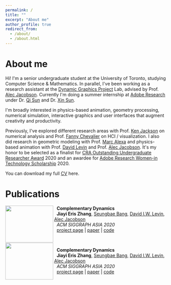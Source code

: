 ```yaml
---
permalink: /
title: ""
excerpt: "About me"
author_profile: true
redirect_from: 
  - /about/
  - /about.html
---
```


About me
======
Hi! I'm a senior undergraduate student at the University of Toronto, studying Computer Science & Mathematics.
In parallel, I've been working as a research assistant at the [Dynamic Graphics Project](https://www.dgp.toronto.edu/) Lab, advised by Prof. [Alec Jacobson](https://www.cs.toronto.edu/~jacobson/). Currently I'm doing a summer internship at [Adobe Research](https://research.adobe.com/) under Dr. [Qi Sun](https://qisun.me/) and Dr. [Xin Sun](http://www.sunxin.name/).

I'm broadly interested in physics-based animation, geometry processing, numerical simulation, interactive graphics and user interfaces that augment creativity and productivity.

Previously, I've explored different research areas with Prof. [Ken Jackson](http://www.cs.toronto.edu/~krj/) on numerical analysis and Prof. [Fanny Chevalier](http://fannychevalier.net/) on HCI / visualization. I also did research in geometric modeling with Prof. [Marc Alexa](https://www.eecs.tu-berlin.de/cg-archiv/menue/team/alexa/) and physics-based animation with Prof. [David Levin](http://diwlevin.webfactional.com/researchdb/) and Prof. [Alec Jacobson](https://www.cs.toronto.edu/~jacobson/). It's my honor to be selected as a finalist for [CRA Outstanding Undergraduate Researcher Award](https://cra.org/about/awards/outstanding-undergraduate-researcher-award/) 2020 and an awardee for [Adobe Research Women-in Technology Scholarship](https://adoberesearch.ctlprojects.com/scholarship/previous-scholarship-award-winners/) 2020.

You can download my full [CV](https://eriszhang.github.io/files/Jiayi-Eris-Zhang-CV.pdf) here.

Publications
======

<img width="150" height="115" align="left" src="https://ErisZhang.github.io/images/comp-dynamics-representative-image.jpg"/>

&nbsp; __Complementary Dynamics__  
&nbsp;  __Jiayi Eris Zhang__, [Seungbae Bang](https://sites.google.com/view/seungbaebang/home), [David I.W. Levin](http://diwlevin.webfactional.com/researchdb/), [Alec Jacobson](https://www.cs.toronto.edu/~jacobson/)  
&nbsp;  *ACM SIGGRAPH ASIA 2020*  
&nbsp;  [project page](https://ChrisWu1997.github.io/files/multimodal-pc/index.html) | [paper](http://arxiv.org/abs/2003.07717) | [code](https://github.com/ChrisWu1997/Multimodal-Shape-Completion)  

<br>

<img width="150" height="115" align="left" src="https://ErisZhang.github.io/images/comp-dynamics-representative-image.jpg"/>

&nbsp; __Complementary Dynamics__  
&nbsp;  __Jiayi Eris Zhang__, [Seungbae Bang](https://sites.google.com/view/seungbaebang/home), [David I.W. Levin](http://diwlevin.webfactional.com/researchdb/), [Alec Jacobson](https://www.cs.toronto.edu/~jacobson/)  
&nbsp;  *ACM SIGGRAPH ASIA 2020*  
&nbsp;  [project page](https://ChrisWu1997.github.io/files/multimodal-pc/index.html) | [paper](http://arxiv.org/abs/2003.07717) | [code](https://github.com/ChrisWu1997/Multimodal-Shape-Completion)  

<br/>




